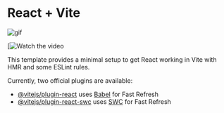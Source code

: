 # React + Vite

![gif](https://github.com/vsheva/jobs/assets/36557892/f5b73677-8c2e-4eaa-ad2b-297faaa4e55c)


[![Watch the video](https://www.youtube.com/watch?v=qzYMBA2cbPY)

This template provides a minimal setup to get React working in Vite with HMR and some ESLint rules.

Currently, two official plugins are available:

- [@vitejs/plugin-react](https://github.com/vitejs/vite-plugin-react/blob/main/packages/plugin-react/README.md) uses [Babel](https://babeljs.io/) for Fast Refresh
- [@vitejs/plugin-react-swc](https://github.com/vitejs/vite-plugin-react-swc) uses [SWC](https://swc.rs/) for Fast Refresh
